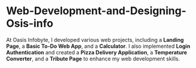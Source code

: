 # Web-Development-and-Designing-Osis-info
At Oasis Infobyte, I developed various web projects, including a **Landing Page**, a **Basic To-Do Web App**, and a **Calculator**. I also implemented **Login Authentication** and created a **Pizza Delivery Application**, a **Temperature Converter**, and a **Tribute Page** to enhance my web development skills.
